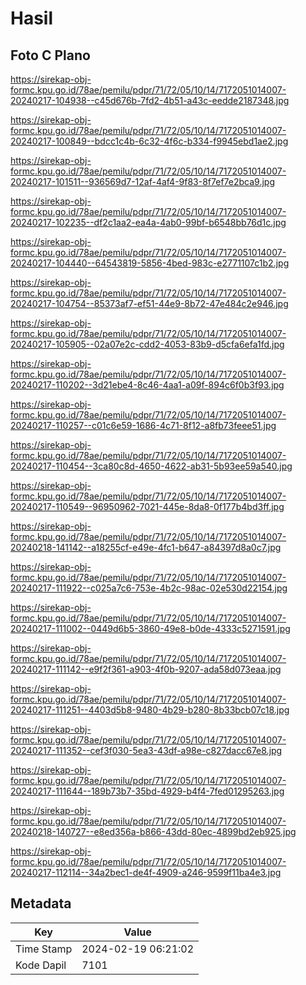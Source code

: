 # Hasil

## Foto C Plano

https://sirekap-obj-formc.kpu.go.id/78ae/pemilu/pdpr/71/72/05/10/14/7172051014007-20240217-104938--c45d676b-7fd2-4b51-a43c-eedde2187348.jpg

https://sirekap-obj-formc.kpu.go.id/78ae/pemilu/pdpr/71/72/05/10/14/7172051014007-20240217-100849--bdcc1c4b-6c32-4f6c-b334-f9945ebd1ae2.jpg

https://sirekap-obj-formc.kpu.go.id/78ae/pemilu/pdpr/71/72/05/10/14/7172051014007-20240217-101511--936569d7-12af-4af4-9f83-8f7ef7e2bca9.jpg

https://sirekap-obj-formc.kpu.go.id/78ae/pemilu/pdpr/71/72/05/10/14/7172051014007-20240217-102235--df2c1aa2-ea4a-4ab0-99bf-b6548bb76d1c.jpg

https://sirekap-obj-formc.kpu.go.id/78ae/pemilu/pdpr/71/72/05/10/14/7172051014007-20240217-104440--64543819-5856-4bed-983c-e2771107c1b2.jpg

https://sirekap-obj-formc.kpu.go.id/78ae/pemilu/pdpr/71/72/05/10/14/7172051014007-20240217-104754--85373af7-ef51-44e9-8b72-47e484c2e946.jpg

https://sirekap-obj-formc.kpu.go.id/78ae/pemilu/pdpr/71/72/05/10/14/7172051014007-20240217-105905--02a07e2c-cdd2-4053-83b9-d5cfa6efa1fd.jpg

https://sirekap-obj-formc.kpu.go.id/78ae/pemilu/pdpr/71/72/05/10/14/7172051014007-20240217-110202--3d21ebe4-8c46-4aa1-a09f-894c6f0b3f93.jpg

https://sirekap-obj-formc.kpu.go.id/78ae/pemilu/pdpr/71/72/05/10/14/7172051014007-20240217-110257--c01c6e59-1686-4c71-8f12-a8fb73feee51.jpg

https://sirekap-obj-formc.kpu.go.id/78ae/pemilu/pdpr/71/72/05/10/14/7172051014007-20240217-110454--3ca80c8d-4650-4622-ab31-5b93ee59a540.jpg

https://sirekap-obj-formc.kpu.go.id/78ae/pemilu/pdpr/71/72/05/10/14/7172051014007-20240217-110549--96950962-7021-445e-8da8-0f177b4bd3ff.jpg

https://sirekap-obj-formc.kpu.go.id/78ae/pemilu/pdpr/71/72/05/10/14/7172051014007-20240218-141142--a18255cf-e49e-4fc1-b647-a84397d8a0c7.jpg

https://sirekap-obj-formc.kpu.go.id/78ae/pemilu/pdpr/71/72/05/10/14/7172051014007-20240217-111922--c025a7c6-753e-4b2c-98ac-02e530d22154.jpg

https://sirekap-obj-formc.kpu.go.id/78ae/pemilu/pdpr/71/72/05/10/14/7172051014007-20240217-111002--0449d6b5-3860-49e8-b0de-4333c5271591.jpg

https://sirekap-obj-formc.kpu.go.id/78ae/pemilu/pdpr/71/72/05/10/14/7172051014007-20240217-111142--e9f2f361-a903-4f0b-9207-ada58d073eaa.jpg

https://sirekap-obj-formc.kpu.go.id/78ae/pemilu/pdpr/71/72/05/10/14/7172051014007-20240217-111251--4403d5b8-9480-4b29-b280-8b33bcb07c18.jpg

https://sirekap-obj-formc.kpu.go.id/78ae/pemilu/pdpr/71/72/05/10/14/7172051014007-20240217-111352--cef3f030-5ea3-43df-a98e-c827dacc67e8.jpg

https://sirekap-obj-formc.kpu.go.id/78ae/pemilu/pdpr/71/72/05/10/14/7172051014007-20240217-111644--189b73b7-35bd-4929-b4f4-7fed01295263.jpg

https://sirekap-obj-formc.kpu.go.id/78ae/pemilu/pdpr/71/72/05/10/14/7172051014007-20240218-140727--e8ed356a-b866-43dd-80ec-4899bd2eb925.jpg

https://sirekap-obj-formc.kpu.go.id/78ae/pemilu/pdpr/71/72/05/10/14/7172051014007-20240217-112114--34a2bec1-de4f-4909-a246-9599f11ba4e3.jpg


## Metadata

| Key        | Value               |
| ---------- | ------------------- |
| Time Stamp | 2024-02-19 06:21:02 |
| Kode Dapil | 7101                |



